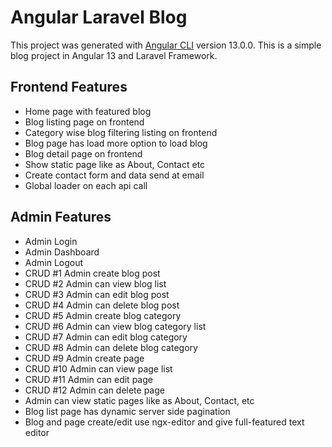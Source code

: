 # Angular Laravel Blog

This project was generated with [Angular CLI](https://github.com/angular/angular-cli) version 13.0.0. This is a simple blog project in Angular 13 and Laravel Framework.

## Frontend Features

- Home page with featured blog
- Blog listing page on frontend
- Category wise blog filtering listing on frontend
- Blog page has load more option to load blog
- Blog detail page on frontend
- Show static page like as About, Contact etc
- Create contact form and data send at email
- Global loader on each api call

## Admin Features

- Admin Login
- Admin Dashboard
- Admin Logout
- CRUD #1 Admin create blog post
- CRUD #2 Admin can view blog list
- CRUD #3 Admin can edit blog post
- CRUD #4 Admin can delete blog post
- CRUD #5 Admin create blog category
- CRUD #6 Admin can view blog category list
- CRUD #7 Admin can edit blog category
- CRUD #8 Admin can delete blog category
- CRUD #9 Admin create page
- CRUD #10 Admin can view page list
- CRUD #11 Admin can edit page
- CRUD #12 Admin can delete page
- Admin can view static pages like as About, Contact, etc
- Blog list page has dynamic server side pagination
- Blog and page create/edit use ngx-editor and give full-featured text editor
